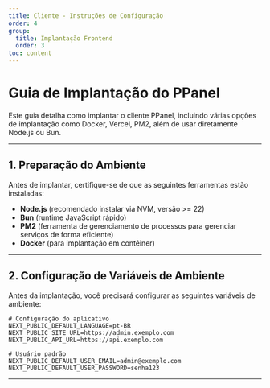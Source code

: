 ```yaml
---
title: Cliente - Instruções de Configuração
order: 4
group: 
  title: Implantação Frontend
  order: 3
toc: content
---
```


# **Guia de Implantação do PPanel**

Este guia detalha como implantar o cliente PPanel, incluindo várias opções de implantação como Docker, Vercel, PM2, além de usar diretamente Node.js ou Bun.

---

## **1. Preparação do Ambiente**

Antes de implantar, certifique-se de que as seguintes ferramentas estão instaladas:

- **Node.js** (recomendado instalar via NVM, versão >= 22)
- **Bun** (runtime JavaScript rápido)
- **PM2** (ferramenta de gerenciamento de processos para gerenciar serviços de forma eficiente)
- **Docker** (para implantação em contêiner)

---

## **2. Configuração de Variáveis de Ambiente**

Antes da implantação, você precisará configurar as seguintes variáveis de ambiente:

```env
# Configuração do aplicativo
NEXT_PUBLIC_DEFAULT_LANGUAGE=pt-BR
NEXT_PUBLIC_SITE_URL=https://admin.exemplo.com
NEXT_PUBLIC_API_URL=https://api.exemplo.com

# Usuário padrão
NEXT_PUBLIC_DEFAULT_USER_EMAIL=admin@exemplo.com
NEXT_PUBLIC_DEFAULT_USER_PASSWORD=senha123
```

---

